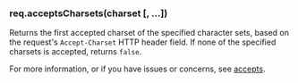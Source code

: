 <h3 id='req.acceptsCharsets'>req.acceptsCharsets(charset [, ...])<span class="avaibility"></span> <span class="deprecated"></span></h3>

Returns the first accepted charset of the specified character sets,
based on the request's `Accept-Charset` HTTP header field.
If none of the specified charsets is accepted, returns `false`.

For more information, or if you have issues or concerns, see [accepts](https://github.com/expressjs/accepts).
